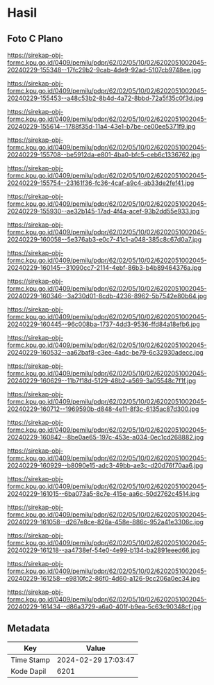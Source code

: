 # Hasil

## Foto C Plano

https://sirekap-obj-formc.kpu.go.id/0409/pemilu/pdpr/62/02/05/10/02/6202051002045-20240229-155348--17fc29b2-9cab-4de9-92ad-5107cb9748ee.jpg

https://sirekap-obj-formc.kpu.go.id/0409/pemilu/pdpr/62/02/05/10/02/6202051002045-20240229-155453--a48c53b2-8b4d-4a72-8bbd-72a5f35c0f3d.jpg

https://sirekap-obj-formc.kpu.go.id/0409/pemilu/pdpr/62/02/05/10/02/6202051002045-20240229-155614--1788f35d-11a4-43e1-b7be-ce00ee5371f9.jpg

https://sirekap-obj-formc.kpu.go.id/0409/pemilu/pdpr/62/02/05/10/02/6202051002045-20240229-155708--be5912da-e801-4ba0-bfc5-ceb6c1336762.jpg

https://sirekap-obj-formc.kpu.go.id/0409/pemilu/pdpr/62/02/05/10/02/6202051002045-20240229-155754--23161f36-fc36-4caf-a9c4-ab33de2fef41.jpg

https://sirekap-obj-formc.kpu.go.id/0409/pemilu/pdpr/62/02/05/10/02/6202051002045-20240229-155930--ae32b145-17ad-4f4a-acef-93b2dd55e933.jpg

https://sirekap-obj-formc.kpu.go.id/0409/pemilu/pdpr/62/02/05/10/02/6202051002045-20240229-160058--5e376ab3-e0c7-41c1-a048-385c8c67d0a7.jpg

https://sirekap-obj-formc.kpu.go.id/0409/pemilu/pdpr/62/02/05/10/02/6202051002045-20240229-160145--31090cc7-2114-4ebf-86b3-b4b89464376a.jpg

https://sirekap-obj-formc.kpu.go.id/0409/pemilu/pdpr/62/02/05/10/02/6202051002045-20240229-160346--3a230d01-8cdb-4236-8962-5b7542e80b64.jpg

https://sirekap-obj-formc.kpu.go.id/0409/pemilu/pdpr/62/02/05/10/02/6202051002045-20240229-160445--96c008ba-1737-4dd3-9536-ffd84a18efb6.jpg

https://sirekap-obj-formc.kpu.go.id/0409/pemilu/pdpr/62/02/05/10/02/6202051002045-20240229-160532--aa62baf8-c3ee-4adc-be79-6c32930adecc.jpg

https://sirekap-obj-formc.kpu.go.id/0409/pemilu/pdpr/62/02/05/10/02/6202051002045-20240229-160629--11b7f18d-5129-48b2-a569-3a05548c7f1f.jpg

https://sirekap-obj-formc.kpu.go.id/0409/pemilu/pdpr/62/02/05/10/02/6202051002045-20240229-160712--1969590b-d848-4e11-8f3c-6135ac87d300.jpg

https://sirekap-obj-formc.kpu.go.id/0409/pemilu/pdpr/62/02/05/10/02/6202051002045-20240229-160842--8be0ae65-197c-453e-a034-0ec1cd268882.jpg

https://sirekap-obj-formc.kpu.go.id/0409/pemilu/pdpr/62/02/05/10/02/6202051002045-20240229-160929--b8090e15-adc3-49bb-ae3c-d20d76f70aa6.jpg

https://sirekap-obj-formc.kpu.go.id/0409/pemilu/pdpr/62/02/05/10/02/6202051002045-20240229-161015--6ba073a5-8c7e-415e-aa6c-50d2762c4514.jpg

https://sirekap-obj-formc.kpu.go.id/0409/pemilu/pdpr/62/02/05/10/02/6202051002045-20240229-161058--d267e8ce-826a-458e-886c-952a41e3306c.jpg

https://sirekap-obj-formc.kpu.go.id/0409/pemilu/pdpr/62/02/05/10/02/6202051002045-20240229-161218--aa4738ef-54e0-4e99-b134-ba2891eeed66.jpg

https://sirekap-obj-formc.kpu.go.id/0409/pemilu/pdpr/62/02/05/10/02/6202051002045-20240229-161258--e9810fc2-86f0-4d60-a126-9cc206a0ec34.jpg

https://sirekap-obj-formc.kpu.go.id/0409/pemilu/pdpr/62/02/05/10/02/6202051002045-20240229-161434--d86a3729-a6a0-401f-b9ea-5c63c90348cf.jpg


## Metadata

| Key        | Value               |
| ---------- | ------------------- |
| Time Stamp | 2024-02-29 17:03:47 |
| Kode Dapil | 6201                |



